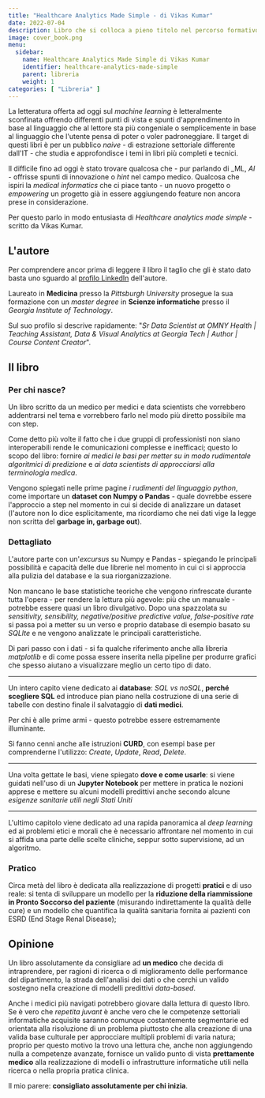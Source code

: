 ```yaml
---
title: "Healthcare Analytics Made Simple - di Vikas Kumar"
date: 2022-07-04
description: Libro che si colloca a pieno titolo nel percorso formativo del modello della figura ibrida medico-data analitica.
image: cover_book.png
menu:
  sidebar:
    name: Healthcare Analytics Made Simple di Vikas Kumar
    identifier: healthcare-analytics-made-simple
    parent: libreria
    weight: 1
categories: [ "Libreria" ]
---
```


La letteratura offerta ad oggi sul _machine learning_ è letteralmente sconfinata offrendo differenti punti di vista e spunti d'apprendimento in base al linguaggio che al lettore sta più congeniale o semplicemente in base al linguaggio che l'utente pensa di poter o voler padroneggiare.
Il target di questi libri è per un pubblico _naive_ - di estrazione settoriale differente dall'IT - che studia e approfondisce i temi in libri più completi e tecnici.

Il difficile fino ad oggi è stato trovare qualcosa che - pur parlando di _ML, _AI_ - offrisse spunti di innovazione o _hint_ nel campo medico. Qualcosa che ispiri la _medical informatics_ che ci piace tanto - un nuovo progetto o _empowering_ un progetto già in essere aggiungendo feature non ancora prese in considerazione.

Per questo parlo in modo entusiasta di _Healthcare analytics made simple_ - scritto da Vikas Kumar.

## L'autore

Per comprendere ancor prima di leggere il libro il taglio che gli è stato dato basta uno sguardo al [profilo LinkedIn](https://www.linkedin.com/in/vikas-kumar-md-1a1a2525/) dell'autore.

Laureato in **Medicina** presso la _Pittsburgh University_ prosegue la sua formazione con un _master degree_ in **Scienze informatiche** presso il _Georgia Institute of Technology_.

Sul suo profilo si descrive rapidamente: "_Sr Data Scientist at OMNY Health | Teaching Assistant, Data & Visual Analytics at Georgia Tech | Author | Course Content Creator_".

## Il libro

### Per chi nasce?
Un libro scritto da un medico per medici e data scientists che vorrebbero addentrarsi nel tema e vorrebbero farlo nel modo più diretto possibile ma con step.

Come detto più volte il fatto che i due gruppi di professionisti non siano interoperabili rende le comunicazioni complesse e inefficaci; questo lo scopo del libro: fornire _ai medici le basi per metter su in modo rudimentale algoritmici di predizione_ e _ai data scientists di approcciarsi alla terminologia medica_.

Vengono spiegati nelle prime pagine *i rudimenti del linguaggio python*, come importare un **dataset con Numpy o Pandas** - quale dovrebbe essere l'approccio a step nel momento in cui si decide di analizzare un dataset (l'autore non lo dice esplicitamente, ma ricordiamo che nei dati vige la legge non scritta del **garbage in, garbage out**).

### Dettagliato

L'autore parte con un'_excursus_ su Numpy e Pandas - spiegando le principali possibilità e capacità delle due librerie nel momento in cui ci si approccia alla pulizia del database e la sua riorganizzazione.

Non mancano le base statistiche teoriche che vengono rinfrescate durante tutta l'opera - per rendere la lettura più agevole: più che un manuale - potrebbe essere quasi un libro divulgativo.
Dopo una spazzolata su _sensitivity, sensibility, negative/positive predictive value, false-positive rate_ si passa poi a metter su un verso e proprio database di esempio basato su *SQLIte* e ne vengono analizzate le principali caratteristiche.

Di pari passo con i dati - si fa qualche riferimento anche alla libreria _matplotlib_ e di come possa essere inserita nella pipeline per produrre grafici che spesso aiutano a visualizzare meglio un certo tipo di dato.

* * *

Un intero capito viene dedicato ai **database**: _SQL vs noSQL_, **perché scegliere SQL** ed introduce pian piano nella costruzione di una serie di tabelle con destino finale il salvataggio di **dati medici**.

Per chi è alle prime armi - questo potrebbe essere estremamente illuminante.

Si fanno cenni anche alle istruzioni **CURD**, con esempi base per comprenderne l'utilizzo: _Create_, _Update_, _Read_, _Delete_.

* * *

Una volta gettate le basi, viene spiegato **dove e come usarle**: si viene guidati nell'uso di un **Jupyter Notebook** per mettere in pratica le nozioni apprese e mettere su alcuni modelli predittivi anche secondo alcune _esigenze sanitarie utili negli Stati Uniti_

* * *

L'ultimo capitolo viene dedicato ad una rapida panoramica al _deep learning_ ed ai problemi etici e morali che è necessario affrontare nel momento in cui si affida una parte delle scelte cliniche, seppur sotto supervisione, ad un algoritmo.

### Pratico

Circa metà del libro è dedicata alla realizzazione di progetti **pratici** e di uso reale: si tenta di sviluppare un modello per la **riduzione della riammissione in Pronto Soccorso del paziente** (misurando indirettamente la qualità delle cure) e un modello che quantifica la qualità sanitaria fornita ai pazienti con ESRD (End Stage Renal Disease);

## Opinione

Un libro assolutamente da consigliare ad **un medico** che decida di intraprendere, per ragioni di ricerca o di miglioramento delle performance del dipartimento, la strada dell'analisi dei dati o che cerchi un valido sostegno nella creazione di modelli predittivi _data-based_.

Anche i medici più navigati potrebbero giovare dalla lettura di questo libro. Se è vero che _repetita juvant_ è anche vero che le competenze settoriali informatiche acquisite saranno comunque costantemente segmentarie ed orientata alla risoluzione di un problema piuttosto che alla creazione di una valida base culturale per approcciare multipli problemi di varia natura; proprio per questo motivo la trovo una lettura che, anche non aggiungendo nulla a competenze avanzate, fornisce un valido punto di vista **prettamente medico** alla realizzazione di modelli o infrastrutture informatiche utili nella ricerca o nella propria pratica clinica.

Il mio parere: **consigliato assolutamente per chi inizia**.